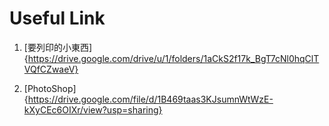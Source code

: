 # Useful Link
1. [要列印的小東西]{https://drive.google.com/drive/u/1/folders/1aCkS2f17k_BgT7cNl0hqClTVQfCZwaeV}

2. [PhotoShop]{https://drive.google.com/file/d/1B469taas3KJsumnWtWzE-kXyCEc6OIXr/view?usp=sharing}